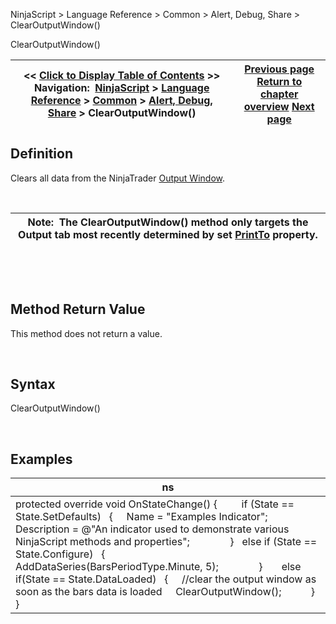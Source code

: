 ﻿


NinjaScript \> Language Reference \> Common \> Alert, Debug, Share \> ClearOutputWindow()






















ClearOutputWindow()







| \<\< [Click to Display Table of Contents](clearoutputwindow.md) \>\> **Navigation:**     [NinjaScript](ninjascript-1.md) \> [Language Reference](language_reference_wip-1.md) \> [Common](common-1.md) \> [Alert, Debug, Share](alert__debugging_and_sharing-1.md) \> ClearOutputWindow() | [Previous page](alert-1.md) [Return to chapter overview](alert__debugging_and_sharing-1.md) [Next page](log-1.md) |
| --- | --- |











## Definition


Clears all data from the NinjaTrader [Output Window](output-1.md).  


 




| Note:  The ClearOutputWindow() method only targets the Output tab most recently determined by set [PrintTo](printto-1.md) property. |
| --- |



 


 


## Method Return Value


This method does not return a value.


 


## Syntax


ClearOutputWindow()


 


## Examples




| ns |
| --- |
| protected override void OnStateChange() {          if (State \=\= State.SetDefaults)    {      Name \= "Examples Indicator";         Description \= @"An indicator used to demonstrate various NinjaScript methods and properties";                }    else if (State \=\= State.Configure)    {                  AddDataSeries(BarsPeriodType.Minute, 5);                }           else if(State \=\= State.DataLoaded)    {      //clear the output window as soon as the bars data is loaded      ClearOutputWindow();             } } |










